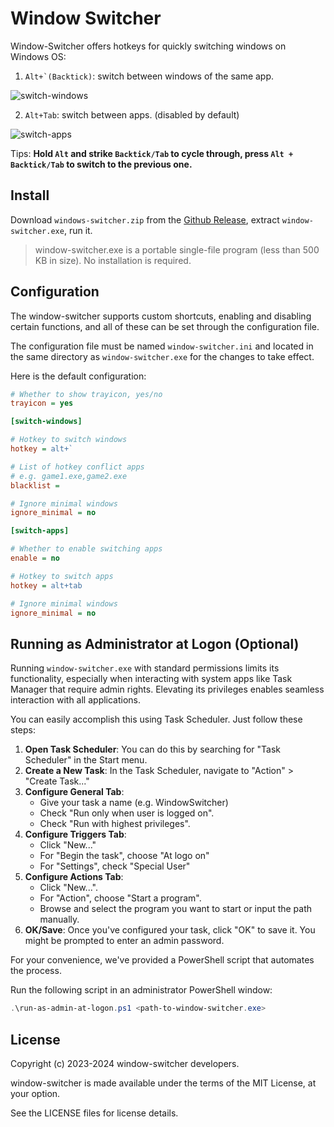 # Window Switcher

Window-Switcher offers hotkeys for quickly switching windows on Windows OS:

1. ```Alt+`(Backtick)```: switch between windows of the same app.

![switch-windows](https://github.com/sigoden/window-switcher/assets/4012553/06d387ce-31fd-450b-adf3-01bfcfc4bce3)

2. ```Alt+Tab```: switch between apps. (disabled by default)

![switch-apps](https://github.com/sigoden/window-switcher/assets/4012553/0c74a7ca-3a48-4458-8d2d-b40dc041f067)

Tips: **Hold `Alt` and strike `Backtick/Tab` to cycle through, press `Alt + Backtick/Tab` to switch to the previous one.**

## Install

 Download `windows-switcher.zip` from the [Github Release](https://github.com/sigoden/windows-switcher/releases), extract `window-switcher.exe`, run it. 

> window-switcher.exe is a portable single-file program (less than 500 KB in size). No installation is required.


## Configuration

The window-switcher supports custom shortcuts, enabling and disabling certain functions, and all of these can be set through the configuration file.

The configuration file must be named `window-switcher.ini` and located in the same directory as `window-switcher.exe` for the changes to take effect.  

Here is the default configuration:

```ini
# Whether to show trayicon, yes/no
trayicon = yes 

[switch-windows]

# Hotkey to switch windows
hotkey = alt+`

# List of hotkey conflict apps
# e.g. game1.exe,game2.exe
blacklist =

# Ignore minimal windows
ignore_minimal = no

[switch-apps]

# Whether to enable switching apps
enable = no 

# Hotkey to switch apps
hotkey = alt+tab

# Ignore minimal windows
ignore_minimal = no
```

## Running as Administrator at Logon (Optional)

Running `window-switcher.exe` with standard permissions limits its functionality, especially when interacting with system apps like Task Manager that require admin rights. Elevating its privileges enables seamless interaction with all applications.

You can easily accomplish this using Task Scheduler. Just follow these steps:

1. **Open Task Scheduler**: You can do this by searching for "Task Scheduler" in the Start menu.
2. **Create a New Task**: In the Task Scheduler, navigate to "Action" > "Create Task..."
3. **Configure General Tab**:
    - Give your task a name (e.g. WindowSwitcher)
    - Check "Run only when user is logged on".
    - Check "Run with highest privileges".
4. **Configure Triggers Tab**: 
    - Click "New..."
    - For "Begin the task", choose "At logo on" 
    - For "Settings", check "Special User" 
5. **Configure Actions Tab**:
    - Click "New...".
    - For "Action", choose "Start a program".
    - Browse and select the program you want to start or input the path manually.
6. **OK/Save**: Once you've configured your task, click "OK" to save it. You might be prompted to enter an admin password.

For your convenience, we've provided a PowerShell script that automates the process.

Run the following script in an administrator PowerShell window:

```ps1
.\run-as-admin-at-logon.ps1 <path-to-window-switcher.exe>
```

## License

Copyright (c) 2023-2024 window-switcher developers.

window-switcher is made available under the terms of the MIT License, at your option.

See the LICENSE files for license details.